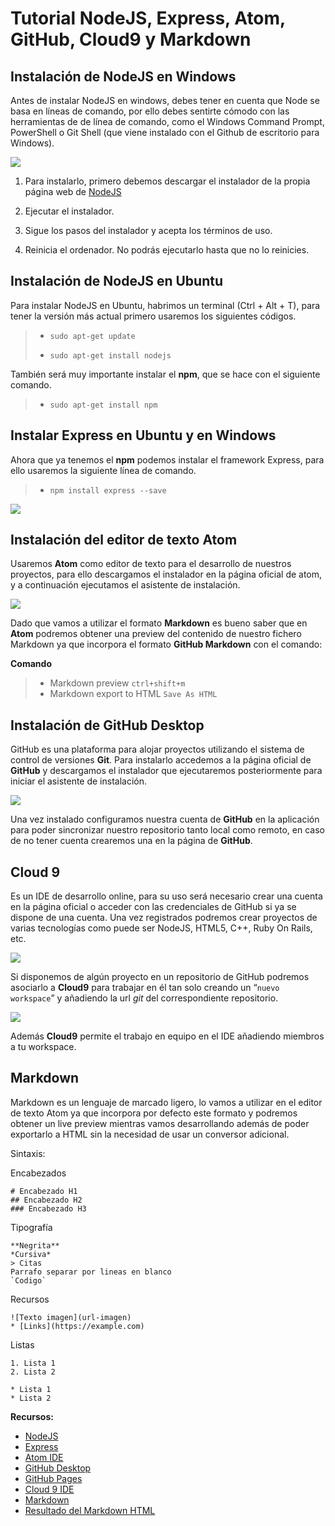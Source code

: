 Tutorial NodeJS, Express, Atom, GitHub, Cloud9 y Markdown
======================================================

## Instalación de NodeJS en Windows

Antes de instalar NodeJS en windows, debes tener en cuenta que Node se basa en líneas de comando, por ello debes sentirte cómodo con las herramientas de de línea de comando, como el Windows Command Prompt, PowerShell o Git Shell (que viene instalado con el Github de escritorio para Windows).  

![](images/NodeJS_web.png)

1. Para instalarlo, primero debemos descargar el instalador de la propia página web de [NodeJS](https://nodejs.org/en/)

2. Ejecutar el instalador.

3. Sigue los pasos del instalador y acepta los términos de uso.

4. Reinicia el ordenador. No podrás ejecutarlo hasta que no lo reinicies.

## Instalación de NodeJS en Ubuntu

Para instalar NodeJS en Ubuntu, habrimos un terminal (Ctrl + Alt + T), para tener la versión más actual primero usaremos los siguientes códigos.

> * `sudo apt-get update`
>
> * `sudo apt-get install nodejs`

También será muy importante instalar el **npm**, que se hace con el siguiente comando.

> * `sudo apt-get install npm`

## Instalar Express en Ubuntu y en Windows

Ahora que ya tenemos el **npm** podemos instalar el framework Express, para ello usaremos la siguiente línea de comando.

> * `npm install express --save`

![](images/Install_Express.png)

## Instalación del editor de texto Atom

Usaremos **Atom** como editor de texto para el desarrollo de nuestros proyectos, para ello descargamos el instalador en la página oficial de atom, y a continuación ejecutamos el asistente de instalación.





![](images/atom1.png)

Dado que vamos a utilizar el formato **Markdown** es bueno saber que en **Atom** podremos obtener una preview del contenido de nuestro fichero Markdown ya que incorpora el formato **GitHub Markdown** con el comando:

**Comando**

> * Markdown preview `ctrl+shift+m`
> * Markdown export to HTML `Save As HTML`



## Instalación de GitHub Desktop

GitHub es una plataforma para alojar proyectos utilizando el sistema de control de versiones **Git**. Para instalarlo accedemos a la página oficial de **GitHub** y descargamos el instalador que ejecutaremos posteriormente para iniciar el asistente de instalación.

![](images/git.png)

Una vez instalado configuramos nuestra cuenta de **GitHub** en la aplicación para poder sincronizar nuestro repositorio tanto local como remoto, en caso de no tener cuenta crearemos una en la página de **GitHub**.

## Cloud 9

Es un IDE de desarrollo online, para su uso será necesario crear una cuenta en la página oficial o acceder con las credenciales de GitHub si ya se dispone de una cuenta. Una vez registrados podremos crear proyectos de varias tecnologías como puede ser NodeJS, HTML5, C++, Ruby On Rails, etc.

![](images/cloud.png)

Si disponemos de algún proyecto en un repositorio de GitHub podremos asociarlo a **Cloud9** para trabajar en él tan solo creando un “`nuevo workspace`” y añadiendo la url *git* del correspondiente repositorio.

![](images/cloud2.png)

Además **Cloud9** permite el trabajo en equipo en el IDE añadiendo miembros a tu workspace.

## Markdown

Markdown es un lenguaje de marcado ligero, lo vamos a utilizar en el editor de texto Atom ya que incorpora por defecto este formato y podremos obtener un live preview mientras vamos desarrollando además de poder exportarlo a HTML sin la necesidad de usar un conversor adicional.

Sintaxis:


Encabezados
```
# Encabezado H1
## Encabezado H2
### Encabezado H3
```
Tipografía
```
**Negrita**
*Cursiva*
> Citas
Parrafo separar por lineas en blanco
`Codigo`
```
Recursos
```
![Texto imagen](url-imagen)
* [Links](https://example.com)
```
Listas
```
1. Lista 1
2. Lista 2

* Lista 1
* Lista 2
```

**Recursos:**

* [NodeJS](https://nodejs.org)
* [Express](http://expressjs.com)
* [Atom IDE](https://atom.io)
* [GitHub Desktop](https://desktop.github.com)
* [GitHub Pages](https://pages.github.com/)
* [Cloud 9 IDE](https://c9.io)
* [Markdown](http://daringfireball.net/projects/markdown/)
* [Resultado del Markdown HTML](http://alu0100536652.github.io/Tutorial-STW/)
